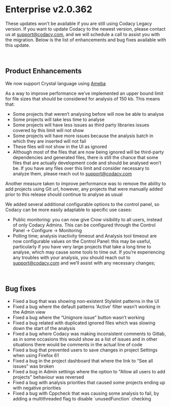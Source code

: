 # Enterprise v2.0.362

These updates won’t be available if you are still using Codacy Legacy
version. If you want to update Codacy to the newest version, please
contact us at <span
class="wysiwyg-color-blue90 wysiwyg-underline">support@codacy.com</span>,
and we will schedule a call to assist you with the migration. Below is
the list of enhancements and bug fixes available with this update.

 

## Product Enhancements

<span style="font-weight: 400;">We now support Crystal language using
</span>[<span
style="font-weight: 400;">Ameba</span>](https://github.com/codacy/codacy-ameba)

<span style="font-weight: 400;">As a way to improve performance we’ve
implemented an upper bound limit for file sizes that should be
considered for analysis of 150 kb. This means that: </span>

-   <span style="font-weight: 400;">Some projects that weren’t analysing
    before will now be able to analyse</span>
-   <span style="font-weight: 400;">Some projects will take less time to
    analyse</span>
-   <span style="font-weight: 400;">Some projects will have less issues
    as third party libraries issues covered by this limit will not
    show</span>
-   <span style="font-weight: 400;">Some projects will have more issues
    because the analysis batch in which they are inserted will not
    fail</span>
-   <span style="font-weight: 400;">These files will not show in the UI
    as ignored</span>
-   <span style="font-weight: 400;">Although most of the files that are
    now being ignored will be third-party dependencies and generated
    files, there is still the chance that some files that are actually
    development code and should be analysed won’t be. If you have any
    files over this limit and consider necessary to analyze them, please
    reach out to </span>[<span
    style="font-weight: 400;">support@codacy.com</span>](mailto:support@codacy.com)

<span style="font-weight: 400;">Another measure taken to improve
performance was to remove the ability to add projects using Git url,
however, any projects that were manually added prior to this release
should continue to analyse as usual</span>

<span style="font-weight: 400;">We added several additional configurable
options to the control panel, so Codacy can be more easily adaptable to
specific use cases:</span>

-   <span style="font-weight: 400;">Public monitoring: you can now give
    Crow visibility to all users, instead of only Codacy Admins. This
    can be configured through the Control Panel -&gt; Configure -&gt;
    Monitoring </span>
-   <span style="font-weight: 400;">Polling time; analysis inactivity
    timeout and Analysis tool timeout are now configurable values on the
    Control Panel: this may be useful, particularly if you have very
    large projects that take a long time to analyse, which may cause
    some tools to time out. If you’re experiencing any troubles with
    your analysis, you should reach out to </span>[<span
    style="font-weight: 400;">support@codacy.com</span>](mailto:support@codacy.com)<span
    style="font-weight: 400;"> and we’ll assist with any necessary
    changes;</span>

 

## Bug fixes

-   <span style="font-weight: 400;">Fixed a bug that was showing
    non-existent Stylelint patterns in the UI</span>
-   <span style="font-weight: 400;">Fixed a bug where the default
    patterns 'Active' filter wasn’t working in the Admin view</span>
-   <span style="font-weight: 400;">Fixed a bug where the “Unignore
    issue” button wasn’t working</span>
-   <span style="font-weight: 400;">Fixed a bug related with duplicated
    ignored files which was slowing down the start of the
    analysis</span>
-   <span style="font-weight: 400;">Fixed a bug where Codacy was making
    inconsistent comments to Gitlab, as in some occasions this would
    show as a list of issues and in other situations there would be
    comments in the actual line of code</span>
-   <span style="font-weight: 400;">Fixed a bug that prevented users to
    save changes in project Settings when using Firefox 61</span>
-   <span style="font-weight: 400;">Fixed a bug in the project dashboard
    that where the link to “See all issues” was broken</span>
-   <span style="font-weight: 400;">Fixed a bug in Admin settings where
    the option to "Allow all users to add projects" behaviour was
    reversed</span>
-   <span style="font-weight: 400;">Fixed a bug with analysis priorities
    that caused some projects ending up with negative priorities</span>
-   <span style="font-weight: 400;">Fixed a bug with
    Cppcheck</span><span style="font-weight: 400;"> that was causing
    some analysis to fail, by adding a multithreaded flag to disable
    \`unusedFunction\` checking </span>
